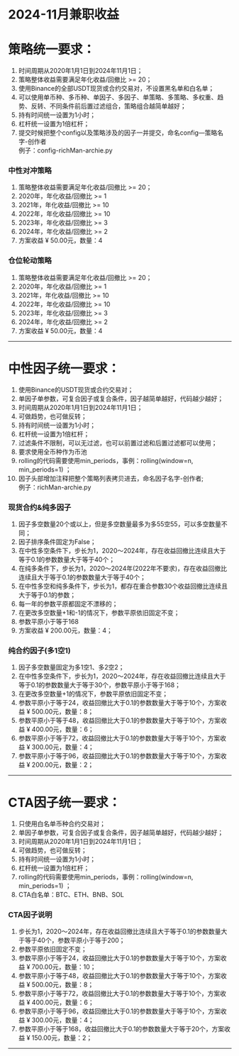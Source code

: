 # 2024-11月兼职收益

# 策略统一要求：
1. 时间周期从2020年1月1日到2024年11月1日；
2. 策略整体收益需要满足年化收益/回撤比 >= 20；
3. 使用Binance的全部USDT现货或合约交易对，不设置黑名单和白名单；
4. 可以使用单币种、多币种、单因子、多因子、单策略、多策略、多权重、趋势、反转、不同条件前后置过滤组合，策略组合越简单越好；
5. 持有时间统一设置为1小时；
6. 杠杆统一设置为1倍杠杆；
7. 提交时候把整个config以及策略涉及的因子一并提交，命名config—策略名字-创作者<br>例子：config-richMan-archie.py

### 中性对冲策略
1. 策略整体收益需要满足年化收益/回撤比 >= 20；
1. 2020年，年化收益/回撤比 >= 1
2. 2021年，年化收益/回撤比 >= 10
3. 2022年，年化收益/回撤比 >= 10
4. 2023年，年化收益/回撤比 >= 3
5. 2024年，年化收益/回撤比 >= 2
6. 方案收益 ¥ 50.00元，数量：4

### 仓位轮动策略
1. 策略整体收益需要满足年化收益/回撤比 >= 20；
1. 2020年，年化收益/回撤比 >= 1
2. 2021年，年化收益/回撤比 >= 10
3. 2022年，年化收益/回撤比 >= 10
4. 2023年，年化收益/回撤比 >= 3
5. 2024年，年化收益/回撤比 >= 2
6. 方案收益 ¥ 50.00元，数量：4

---

# 中性因子统一要求：
1. 使用Binance的USDT现货或合约交易对；
2. 单因子单参数，可复合因子或复合条件，因子越简单越好，代码越少越好；
3. 时间周期从2020年1月1日到2024年11月1日；
4. 可做趋势，也可做反转；
5. 持有时间统一设置为1小时；
6. 杠杆统一设置为1倍杠杆；
7. 过滤条件不限制，可以无过滤，也可以前置过滤和后置过滤都可以使用；
8. 要求使用全币种作为币池
9. rolling的代码需要使用min_periods，事例：rolling(window=n, min_periods=1) ；
10. 因子头部增加注释把整个策略列表拷贝进去，命名因子名字-创作者;<br>例子：richMan-archie.py

### 现货合约&纯多因子
1. 因子多空数量20个或以上，但是多空数量最多为多55空55，可以多空数量不同；
2. 因子排序条件固定为False；
3. 在中性多空条件下，步长为1，2020～2024年，存在收益回撤比连续且大于等于0.1的参数数量大于等于40个；
4. 在纯多条件下，步长为1，2020～2024年(2022年不要求)，存在收益回撤比连续且大于等于0.1的参数数量大于等于40个；
5. 在中性多空和纯多条件下，步长为1，都存在重合参数30个收益回撤比连续且大于等于0.1的参数；
6. 每一年的参数平原都固定不漂移的；
7. 在更改多空数量+1和-1的情况下，参数平原依旧固定不变；
8. 参数平原小于等于168
9. 方案收益 ¥ 200.00元，数量：4；

### 纯合约因子(多1空1)
1. 因子多空数量固定为多1空1、多2空2；
2. 在中性多空条件下，步长为1，2020～2024年，存在收益回撤比连续且大于等于0.1的参数数量大于等于30个，参数平原小于等于168；
3. 在更改多空数量+1的情况下，参数平原依旧固定不变；
4. 参数平原小于等于24，收益回撤比大于0.1的参数数量大于等于10个，方案收益 ¥ 500.00元，数量：8；
5. 参数平原小于等于48，收益回撤比大于0.1的参数数量大于等于10个，方案收益 ¥ 400.00元，数量：6；
6. 参数平原小于等于72，收益回撤比大于0.1的参数数量大于等于10个，方案收益 ¥ 300.00元，数量：4；
7. 参数平原小于等于96，收益回撤比大于0.1的参数数量大于等于10个，方案收益 ¥ 200.00元，数量：2；

---

# CTA因子统一要求：
1. 只使用白名单币种合约交易对；
2. 单因子单参数，可复合因子或复合条件，因子越简单越好，代码越少越好；
3. 时间周期从2020年1月1日到2024年11月1日；
4. 可做趋势，也可做反转；
5. 持有时间统一设置为1小时；
6. 杠杆统一设置为1倍杠杆；
9. rolling的代码需要使用min_periods，事例：rolling(window=n, min_periods=1) ；
10. CTA白名单：BTC、ETH、BNB、SOL

### CTA因子说明
1. 步长为1，2020～2024年，存在收益回撤比连续且大于等于0.1的参数数量大于等于40个，参数平原小于等于200；
3. 参数平原依旧固定不变；
4. 参数平原小于等于24，收益回撤比大于0.1的参数数量大于等于10个，方案收益 ¥ 700.00元，数量：10；
5. 参数平原小于等于48，收益回撤比大于0.1的参数数量大于等于10个，方案收益 ¥ 500.00元，数量：8；
6. 参数平原小于等于72，收益回撤比大于0.1的参数数量大于等于10个，方案收益 ¥ 400.00元，数量：6；
7. 参数平原小于等于96，收益回撤比大于0.1的参数数量大于等于10个，方案收益 ¥ 300.00元，数量：4；
8. 参数平原小于等于168，收益回撤比大于0.1的参数数量大于等于20个，方案收益 ¥ 150.00元，数量：2；

---
